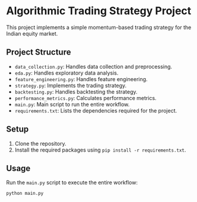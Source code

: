 # Algorithmic Trading Strategy Project

This project implements a simple momentum-based trading strategy for the Indian equity market.

## Project Structure

- `data_collection.py`: Handles data collection and preprocessing.
- `eda.py`: Handles exploratory data analysis.
- `feature_engineering.py`: Handles feature engineering.
- `strategy.py`: Implements the trading strategy.
- `backtesting.py`: Handles backtesting the strategy.
- `performance_metrics.py`: Calculates performance metrics.
- `main.py`: Main script to run the entire workflow.
- `requirements.txt`: Lists the dependencies required for the project.

## Setup

1. Clone the repository.
2. Install the required packages using `pip install -r requirements.txt`.

## Usage

Run the `main.py` script to execute the entire workflow:

```sh
python main.py
